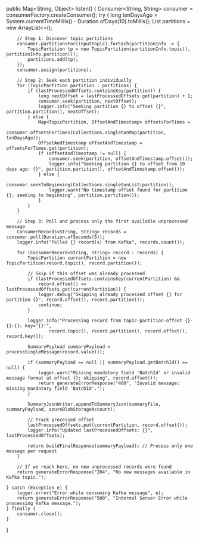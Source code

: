 public Map<String, Object> listen() {
    Consumer<String, String> consumer = consumerFactory.createConsumer();
    try {
        long tenDaysAgo = System.currentTimeMillis() - Duration.ofDays(10).toMillis();
        List<TopicPartition> partitions = new ArrayList<>();

        // Step 1: Discover topic partitions
        consumer.partitionsFor(inputTopic).forEach(partitionInfo -> {
            TopicPartition tp = new TopicPartition(partitionInfo.topic(), partitionInfo.partition());
            partitions.add(tp);
        });
        consumer.assign(partitions);

        // Step 2: Seek each partition individually
        for (TopicPartition partition : partitions) {
            if (lastProcessedOffsets.containsKey(partition)) {
                long nextOffset = lastProcessedOffsets.get(partition) + 1;
                consumer.seek(partition, nextOffset);
                logger.info("Seeking partition {} to offset {}", partition.partition(), nextOffset);
            } else {
                Map<TopicPartition, OffsetAndTimestamp> offsetsForTimes =
                        consumer.offsetsForTimes(Collections.singletonMap(partition, tenDaysAgo));
                OffsetAndTimestamp offsetAndTimestamp = offsetsForTimes.get(partition);
                if (offsetAndTimestamp != null) {
                    consumer.seek(partition, offsetAndTimestamp.offset());
                    logger.info("Seeking partition {} to offset from 10 days ago: {}", partition.partition(), offsetAndTimestamp.offset());
                } else {
                    consumer.seekToBeginning(Collections.singletonList(partition));
                    logger.warn("No timestamp offset found for partition {}; seeking to beginning", partition.partition());
                }
            }
        }

        // Step 3: Poll and process only the first available unprocessed message
        ConsumerRecords<String, String> records = consumer.poll(Duration.ofSeconds(5));
        logger.info("Polled {} record(s) from Kafka", records.count());

        for (ConsumerRecord<String, String> record : records) {
            TopicPartition currentPartition = new TopicPartition(record.topic(), record.partition());

            // Skip if this offset was already processed
            if (lastProcessedOffsets.containsKey(currentPartition) &&
                record.offset() <= lastProcessedOffsets.get(currentPartition)) {
                logger.debug("Skipping already processed offset {} for partition {}", record.offset(), record.partition());
                continue;
            }

            logger.info("Processing record from topic-partition-offset {}-{}-{}: key='{}'",
                    record.topic(), record.partition(), record.offset(), record.key());

            SummaryPayload summaryPayload = processSingleMessage(record.value());

            if (summaryPayload == null || summaryPayload.getBatchId() == null) {
                logger.warn("Missing mandatory field 'BatchId' or invalid message format at offset {}; skipping", record.offset());
                return generateErrorResponse("400", "Invalid message: missing mandatory field 'BatchId'.");
            }

            SummaryJsonWriter.appendToSummaryJson(summaryFile, summaryPayload, azureBlobStorageAccount);

            // Track processed offset
            lastProcessedOffsets.put(currentPartition, record.offset());
            logger.info("Updated lastProcessedOffsets: {}", lastProcessedOffsets);

            return buildFinalResponse(summaryPayload); // Process only one message per request
        }

        // If we reach here, no new unprocessed records were found
        return generateErrorResponse("204", "No new messages available in Kafka topic.");

    } catch (Exception e) {
        logger.error("Error while consuming Kafka message", e);
        return generateErrorResponse("500", "Internal Server Error while processing Kafka message.");
    } finally {
        consumer.close();
    }
}
